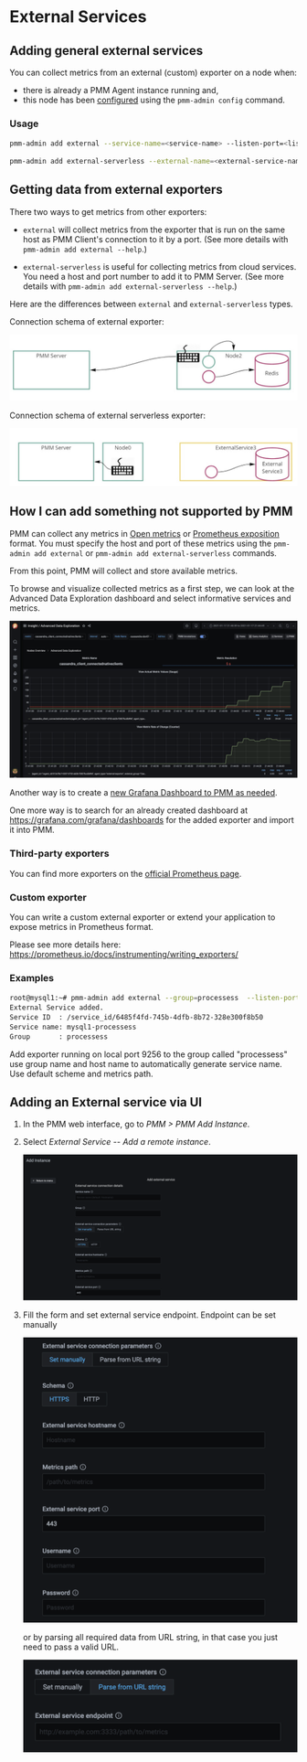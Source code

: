 # External Services

## Adding general external services

You can collect metrics from an external (custom) exporter on a node when:

* there is already a PMM Agent instance running and,
* this node has been [configured](index.md) using the `pmm-admin config` command.

### Usage

```sh
pmm-admin add external --service-name=<service-name> --listen-port=<listen-port> --metrics-path=<metrics-path> --scheme=<scheme>
```

```sh
pmm-admin add external-serverless --external-name=<external-service-name> --host=<hostname> --listen-port=<listen-port> --metrics-path=<metrics-path> --scheme=<scheme>
```

## Getting data from external exporters

There two ways to get metrics from other exporters:

- `external` will collect metrics from the exporter that is run on the same host as PMM Client's connection to it by a port. (See more details with `pmm-admin add external --help`.)

- `external-serverless` is useful for collecting metrics from cloud services. You need a host and port number to add it to PMM Server. (See more details with `pmm-admin add external-serverless --help`.)

Here are the differences between `external` and `external-serverless` types.

Connection schema of external exporter:

![](../../_images/PMM_External_Exporter_Schema.jpg)

Connection schema of external serverless exporter:

![](../../_images/PMM_External_Serverless_Exporter_Schema.jpg)


## How I can add something not supported by PMM

PMM can collect any metrics in [Open metrics](https://openmetrics.io) or [Prometheus exposition](https://prometheus.io/docs/instrumenting/exposition_formats/) format. You must specify the host and port of these metrics using the `pmm-admin add external` or `pmm-admin add external-serverless` commands.

From this point, PMM will collect and store available metrics.

To browse and visualize collected metrics as a first step, we can look at the Advanced Data Exploration dashboard and select informative services and metrics.

![](../../_images/PMM_Exploration_Dashboard.jpg)

Another way is to create a [new Grafana Dashboard to PMM as needed](https://grafana.com/docs/grafana/latest/best-practices/best-practices-for-creating-dashboards/).

One more way is to search for an already created dashboard at <https://grafana.com/grafana/dashboards> for the added exporter and import it into PMM.

### Third-party exporters

You can find more exporters on the [official Prometheus page](https://prometheus.io/docs/instrumenting/exporters/).


### Custom exporter

You can write a custom external exporter or extend your application to expose metrics in Prometheus format.

Please see more details here: https://prometheus.io/docs/instrumenting/writing_exporters/

### Examples

```sh
root@mysql1:~# pmm-admin add external --group=processess  --listen-port=9256
External Service added.
Service ID  : /service_id/6485f4fd-745b-4dfb-8b72-328e300f8b50
Service name: mysql1-processess
Group       : processess
```
Add exporter running on local port 9256 to the group called "processess"  use group name and host name to automatically generate service name.  Use default scheme and metrics path.

## Adding an External service via UI

1. In the PMM web interface, go to *PMM > PMM Add Instance*.

2. Select *External Service -- Add a remote instance*.

    ![](../../_images/PMM_External_Serverless.png)

3. Fill the form and set external service endpoint. Endpoint can be set manually

    ![](../../_images/PMM_External_Serverless_switcher_manually.png)
    
    or by parsing all required data from URL string, in that case you just need to pass a valid URL.
    
    ![](../../_images/PMM_External_Serverless_switcher.png)


